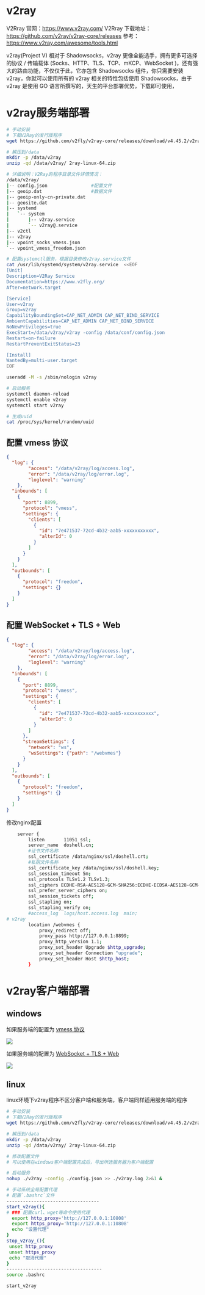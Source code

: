 # v2ray

V2Rray 官网：https://www.v2ray.com/
V2Rray 下载地址：https://github.com/v2ray/v2ray-core/releases
参考：https://www.v2ray.com/awesome/tools.html

v2ray(Project V) 相对于 Shadowsocks，v2ray 更像全能选手，拥有更多可选择的协议 / 传输载体 (Socks、HTTP、TLS、TCP、mKCP、WebSocket )，还有强大的路由功能，不仅仅于此，它亦包含 Shadowsocks 组件，你只需要安装 v2ray，你就可以使用所有的 v2ray 相关的特性包括使用 Shadowsocks，由于 v2ray 是使用 GO 语言所撰写的，天生的平台部署优势，下载即可使用，

# v2ray服务端部署

```bash
# 手动安装
# 下载V2Ray的发行版程序
wget https://github.com/v2fly/v2ray-core/releases/download/v4.45.2/v2ray-linux-64.zip

# 解压到/data
mkdir -p /data/v2ray
unzip -qd /data/v2ray/ 2ray-linux-64.zip

# 详细说明：V2Ray的程序目录文件详情情况：
/data/v2ray/
|-- config.json                #配置文件
|-- geoip.dat                  #数据文件
|-- geoip-only-cn-private.dat
|-- geosite.dat
|-- systemd
|   `-- system
|       |-- v2ray.service
|       `-- v2ray@.service
|-- v2ctl
|-- v2ray
|-- vpoint_socks_vmess.json
`-- vpoint_vmess_freedom.json

# 配置systemctl服务，根据目录修改v2ray.service文件
cat /usr/lib/systemd/system/v2ray.service  <<EOF
[Unit]
Description=V2Ray Service
Documentation=https://www.v2fly.org/
After=network.target

[Service]
User=v2ray
Group=v2ray
CapabilityBoundingSet=CAP_NET_ADMIN CAP_NET_BIND_SERVICE
AmbientCapabilities=CAP_NET_ADMIN CAP_NET_BIND_SERVICE
NoNewPrivileges=true
ExecStart=/data/v2ray/v2ray -config /data/conf/config.json
Restart=on-failure
RestartPreventExitStatus=23

[Install]
WantedBy=multi-user.target
EOF

useradd -M -s /sbin/nologin v2ray

# 启动服务
systemctl daemon-reload
systemctl enable v2ray
systemctl start v2ray

# 生成uuid
cat /proc/sys/kernel/random/uuid
```

## 配置 vmess 协议

```json
{
  "log": {
        "access": "/data/v2ray/log/access.log",
        "error": "/data/v2ray/log/error.log",
        "loglevel": "warning"
    },
  "inbounds": [
    {
      "port": 8899,
      "protocol": "vmess",
      "settings": {
        "clients": [
          {
            "id": "7e471537-72cd-4b32-aab5-xxxxxxxxxxx",
            "alterId": 0
          }
        ]
      }
    }
  ],
  "outbounds": [
    {
      "protocol": "freedom",
      "settings": {}
    }
  ]
}

```

## 配置 WebSocket + TLS + Web

```json
{
  "log": {
        "access": "/data/v2ray/log/access.log",
        "error": "/data/v2ray/log/error.log",
        "loglevel": "warning"
    },
  "inbounds": [
    {
      "port": 8899,
      "protocol": "vmess",
      "settings": {
        "clients": [
          {
            "id": "7e471537-72cd-4b32-aab5-xxxxxxxxxxx",
            "alterId": 0
          }
        ]
      },
      "streamSettings": {
        "network": "ws",
        "wsSettings": {"path": "/webvmes"}
      }
    }
  ],
  "outbounds": [
    {
      "protocol": "freedom",
      "settings": {}
    }
  ]
}
```

修改nginx配置

```bash
    server {
        listen       11051 ssl;
        server_name  doshell.cn;
        #证书文件名称
        ssl_certificate /data/nginx/ssl/doshell.crt;
        #私钥文件名称
        ssl_certificate_key /data/nginx/ssl/doshell.key;
        ssl_session_timeout 5m;
        ssl_protocols TLSv1.2 TLSv1.3;
        ssl_ciphers ECDHE-RSA-AES128-GCM-SHA256:ECDHE-ECDSA-AES128-GCM-SHA256:ECDHE-RSA-AES256-GCM-SHA384:ECDHE-ECDSA-AES256-GCM-SHA384:DHE-RSA-AES128-GCM-SHA256:DHE-DSS-AES128-GCM-SHA256:kEDH+AESGCM:ECDHE-RSA-AES128-SHA256:ECDHE-ECDSA-AES128-SHA256:ECDHE-RSA-AES128-SHA:ECDHE-ECDSA-AES128-SHA:ECDHE-RSA-AES256-SHA384:ECDHE-ECDSA-AES256-SHA384:ECDHE-RSA-AES256-SHA:ECDHE-ECDSA-AES256-SHA:DHE-RSA-AES128-SHA256:DHE-RSA-AES128-SHA:DHE-DSS-AES128-SHA256:DHE-RSA-AES256-SHA256:DHE-DSS-AES256-SHA:DHE-RSA-AES256-SHA:!aNULL:!eNULL:!EXPORT:!DES:!RC4:!3DES:!MD5:!PSK;
        ssl_prefer_server_ciphers on;
        ssl_session_tickets off;
        ssl_stapling on;
        ssl_stapling_verify on;
        #access_log  logs/host.access.log  main;
# v2ray
        location /webvmes {
            proxy_redirect off;
            proxy_pass http://127.0.0.1:8899;
            proxy_http_version 1.1;
            proxy_set_header Upgrade $http_upgrade;
            proxy_set_header Connection "upgrade";
            proxy_set_header Host $http_host;
        }
```

# v2ray客户端部署

## windows

如果服务端的配置为 [vmess 协议](#vmess%20协议)

![](assets/image-20221127210933123-20230610173813-wthc3c7.png)

如果服务端的配置为 [WebSocket + TLS + Web](#WebSocket%20+%20TLS%20+%20Web)

![](assets/image-20221127210912432-20230610173813-dx832bp.png)

## linux

linux环境下v2ray程序不区分客户端和服务端，客户端同样适用服务端的程序

```bash
# 手动安装
# 下载V2Ray的发行版程序
wget https://github.com/v2fly/v2ray-core/releases/download/v4.45.2/v2ray-linux-64.zip

# 解压到/data
mkdir -p /data/v2ray
unzip -qd /data/v2ray/ 2ray-linux-64.zip

# 修改配置文件
# 可以使用在windows客户端配置完成后，导出所选服务器为客户端配置

# 启动服务
nohup ./v2ray -config ./config.json >> ./v2ray.log 2>&1 &

# 手动系统全局配置代理
# 配置`.bashrc`文件
----------------------------------
start_v2ray(){
# ### 配置curl、wget等命令使用代理
  export http_proxy='http://127.0.0.1:10808'
  export https_proxy='http://127.0.0.1:10808'
  echo "设置代理"
}
stop_v2ray_(){
 unset http_proxy
 unset https_proxy
 echo "取消代理"
}
-----------------------------------
source .bashrc

start_v2ray
```
